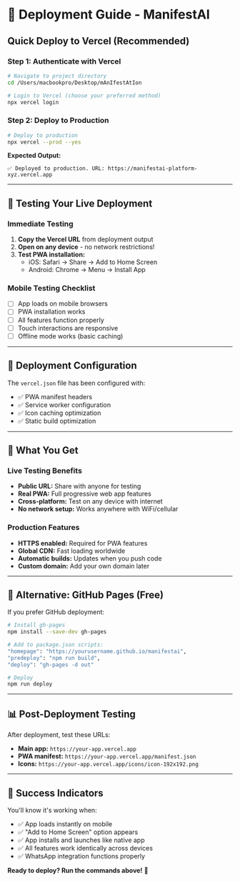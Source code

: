 # 🚀 Deployment Guide - ManifestAI

## Quick Deploy to Vercel (Recommended)

### Step 1: Authenticate with Vercel
```bash
# Navigate to project directory
cd /Users/macbookpro/Desktop/mAnIfestAtIon

# Login to Vercel (choose your preferred method)
npx vercel login
```

### Step 2: Deploy to Production
```bash
# Deploy to production
npx vercel --prod --yes
```

**Expected Output:**
```
✅ Deployed to production. URL: https://manifestai-platform-xyz.vercel.app
```

---

## 📱 Testing Your Live Deployment

### Immediate Testing
1. **Copy the Vercel URL** from deployment output
2. **Open on any device** - no network restrictions!
3. **Test PWA installation:**
   - iOS: Safari → Share → Add to Home Screen
   - Android: Chrome → Menu → Install App

### Mobile Testing Checklist
- [ ] App loads on mobile browsers
- [ ] PWA installation works
- [ ] All features function properly
- [ ] Touch interactions are responsive
- [ ] Offline mode works (basic caching)

---

## 🔧 Deployment Configuration

The `vercel.json` file has been configured with:
- ✅ PWA manifest headers
- ✅ Service worker configuration  
- ✅ Icon caching optimization
- ✅ Static build optimization

---

## 🎯 What You Get

### Live Testing Benefits
- **Public URL:** Share with anyone for testing
- **Real PWA:** Full progressive web app features
- **Cross-platform:** Test on any device with internet
- **No network setup:** Works anywhere with WiFi/cellular

### Production Features
- **HTTPS enabled:** Required for PWA features
- **Global CDN:** Fast loading worldwide
- **Automatic builds:** Updates when you push code
- **Custom domain:** Add your own domain later

---

## 🔄 Alternative: GitHub Pages (Free)

If you prefer GitHub deployment:

```bash
# Install gh-pages
npm install --save-dev gh-pages

# Add to package.json scripts:
"homepage": "https://yourusername.github.io/manifestai",
"predeploy": "npm run build",
"deploy": "gh-pages -d out"

# Deploy
npm run deploy
```

---

## 📊 Post-Deployment Testing

After deployment, test these URLs:
- **Main app:** `https://your-app.vercel.app`
- **PWA manifest:** `https://your-app.vercel.app/manifest.json`
- **Icons:** `https://your-app.vercel.app/icons/icon-192x192.png`

---

## 🎉 Success Indicators

You'll know it's working when:
- ✅ App loads instantly on mobile
- ✅ "Add to Home Screen" option appears
- ✅ App installs and launches like native app
- ✅ All features work identically across devices
- ✅ WhatsApp integration functions properly

**Ready to deploy? Run the commands above!** 🚀